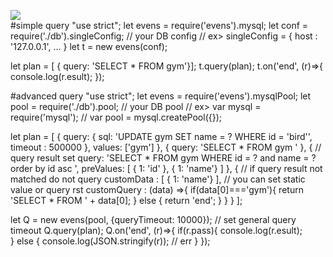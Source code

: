 <img src="http://postfiles5.naver.net/MjAxNzAzMTVfMjMz/MDAxNDg5NTY4NjY0OTEw.NW1l-5VOppvl5pdxBfUnBJGv5bmnM7NM6sPoUr4fNQwg.c44oVld7u1gitW1YDpk-B9qGKrTKlkqSrfkjGpQyllYg.PNG.synth9/ev.PNG?type=w2"></img>
<br>
#simple query
"use strict";
let evens = require('evens').mysql;
let conf = require('./db').singleConfig; // your DB config
			         // ex> singleConfig = {  host     : '127.0.0.1', ... }
let t = new evens(conf);

let plan = [ { query: 'SELECT * FROM gym'}];
t.query(plan);
t.on('end', (r)=>{ console.log(r.esult); });

#advanced query
"use strict";
let evens = require('evens').mysqlPool;
let pool = require('./db').pool; // your DB pool
                                 // ex> var mysql = require('mysql');
                                 // var pool  = mysql.createPool({});

let plan = [ {
  query: { sql: 'UPDATE gym SET name = ? WHERE id = \'bird\'', timeout : 500000 },
  values: ['gym']
}, {
  query: 'SELECT * FROM gym '
}, {
  // query result set
  query: 'SELECT * FROM gym WHERE id = ? and name = ? order by id asc ',
  preValues: [ { 1: 'id' }, { 1: 'name'} ]
}, {
  // if query result not matched do not query
  customData : [ { 1: 'name'} ], // you can set static value or query rst 
  customQuery : (data) =>{
    if(data[0]==='gym'){
      return 'SELECT * FROM ' + data[0];
    } else {
      return 'end';
    }
  }
}
];

let Q = new evens(pool, {queryTimeout: 10000}); // set general query timeout
Q.query(plan);
Q.on('end', (r)=>{
  if(r.pass){
    console.log(r.esult);    
  } else {
    console.log(JSON.stringify(r)); // err
  }
});

